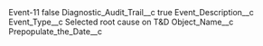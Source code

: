 <?xml version="1.0" encoding="UTF-8"?>
<CustomMetadata xmlns="http://soap.sforce.com/2006/04/metadata" xmlns:xsi="http://www.w3.org/2001/XMLSchema-instance" xmlns:xsd="http://www.w3.org/2001/XMLSchema">
    <label>Event-11</label>
    <protected>false</protected>
    <values>
        <field>Diagnostic_Audit_Trail__c</field>
        <value xsi:type="xsd:boolean">true</value>
    </values>
    <values>
        <field>Event_Description__c</field>
        <value xsi:nil="true"/>
    </values>
    <values>
        <field>Event_Type__c</field>
        <value xsi:type="xsd:string">Selected root cause on T&amp;D</value>
    </values>
    <values>
        <field>Object_Name__c</field>
        <value xsi:nil="true"/>
    </values>
    <values>
        <field>Prepopulate_the_Date__c</field>
        <value xsi:nil="true"/>
    </values>
</CustomMetadata>
